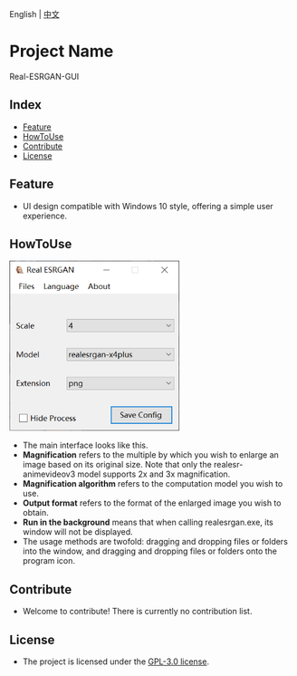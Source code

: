 English | [中文](https://github.com/Latte-Yogurt/Real-ESRGAN-GUI/blob/main/README_CN.md)
# Project Name
Real-ESRGAN-GUI

## Index
- [Feature](#Feature)
- [HowToUse](#HowToUse)
- [Contribute](#Contribute)
- [License](#License)

## Feature
- UI design compatible with Windows 10 style, offering a simple user experience.

## HowToUse
<div align="left">
  <img src="https://github.com/Latte-Yogurt/Real-ESRGAN-GUI/blob/main/Real_ESRGAN.png" width="300" height="300">
</div>

- The main interface looks like this.
- **Magnification** refers to the multiple by which you wish to enlarge an image based on its original size. Note that only the realesr-animevideov3 model supports 2x and 3x magnification.
- **Magnification algorithm** refers to the computation model you wish to use.
- **Output format** refers to the format of the enlarged image you wish to obtain.
- **Run in the background** means that when calling realesrgan.exe, its window will not be displayed.
- The usage methods are twofold: dragging and dropping files or folders into the window, and dragging and dropping files or folders onto the program icon.

## Contribute
- Welcome to contribute! There is currently no contribution list.

## License
- The project is licensed under the [GPL-3.0 license](LICENSE).
